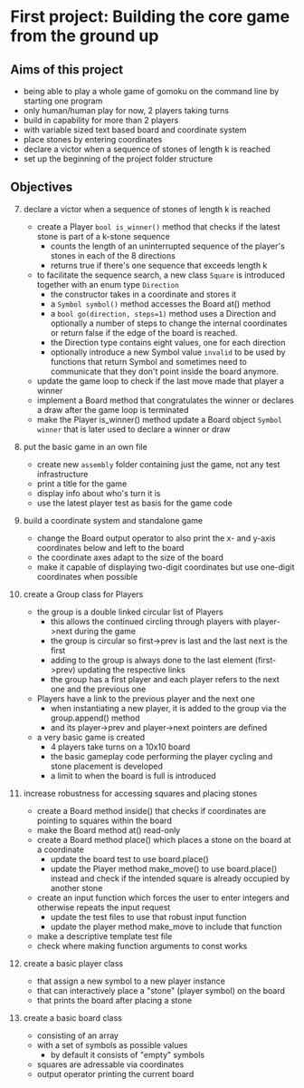 # First project: Building the core game from the ground up

## Aims of this project
* being able to play a whole game of gomoku on the command line by starting one program
* only human/human play for now, 2 players taking turns
* build in capability for more than 2 players
* with variable sized text based board and coordinate system
* place stones by entering coordinates
* declare a victor when a sequence of stones of length k is reached
* set up the beginning of the project folder structure


## Objectives
7. declare a victor when a sequence of stones of length k is reached
    * create a Player `bool is_winner()` method that checks if the latest stone is part of a k-stone sequence
        - counts the length of an uninterrupted sequence of the player's stones in each of the 8 directions
        - returns true if there's one sequence that exceeds length k
    * to facilitate the sequence search, a new class `Square` is introduced together with an enum type `Direction`
        - the constructor takes in a coordinate and stores it
        - a `Symbol symbol()` method accesses the Board at() method
        - a `bool go(direction, steps=1)` method uses a Direction and optionally a number of steps to change the internal coordinates or return false if the edge of the board is reached.
        - the Direction type contains eight values, one for each direction
        - optionally introduce a new Symbol value `invalid` to be used by functions that return Symbol and sometimes need to communicate that they don't point inside the board anymore.
    * update the game loop to check if the last move made that player a winner
    * implement a Board method that congratulates the winner or declares a draw after the game loop is terminated
    * make the Player is_winner() method update a Board object `Symbol winner` that is later used to declare a winner or draw

6. put the basic game in an own file
    * create new `assembly` folder containing just the game, not any test infrastructure
    * print a title for the game
    * display info about who's turn it is
    * use the latest player test as basis for the game code

5. build a coordinate system and standalone game
    * change the Board output operator to also print the x- and y-axis coordinates below and left to the board
    * the coordinate axes adapt to the size of the board
    * make it capable of displaying two-digit coordinates but use one-digit coordinates when possible

4. create a Group class for Players
    * the group is a double linked circular list of Players
        - this allows the continued circling through players with player->next during the game
        - the group is circular so first->prev is last and the last next is the first
        - adding to the group is always done to the last element (first->prev) updating the respective links
        - the group has a first player and each player refers to the next one and the previous one
    * Players have a link to the previous player and the next one
        - when instantiating a new player, it is added to the group via the group.append() method
        - and its player->prev and player->next pointers are defined
    * a very basic game is created
        - 4 players take turns on a 10x10 board
        - the basic gameplay code performing the player cycling and stone placement is developed
        - a limit to when the board is full is introduced

3. increase robustness for accessing squares and placing stones
    * create a Board method inside() that checks if coordinates are pointing to squares within the board
    * make the Board method at() read-only
    * create a Board method place() which places a stone on the board at a coordinate
        - update the board test to use board.place()
        - update the Player method make_move() to use board.place() instead and check if the intended square is already occupied by another stone
    * create an input function which forces the user to enter integers and otherwise repeats the input request
        - update the test files to use that robust input function
        - update the player method make_move to include that function
    * make a descriptive template test file
    * check where making function arguments to const works

2. create a basic player class
    * that assign a new symbol to a new player instance
    * that can interactively place a "stone" (player symbol) on the board
    * that prints the board after placing a stone
    
1. create a basic board class 
    * consisting of an array
    * with a set of symbols as possible values
        - by default it consists of "empty" symbols
    * squares are adressable via coordinates
    * output operator printing the current board